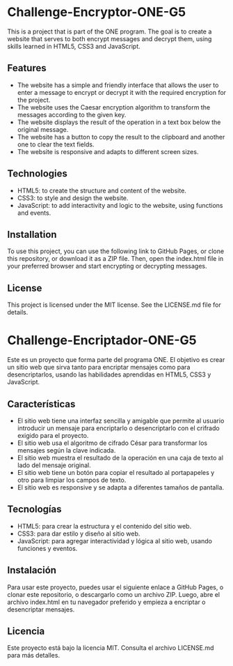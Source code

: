# Challenge-Encryptor-ONE-G5

This is a project that is part of the ONE program. The goal is to create a website that serves to both encrypt messages and decrypt them, using skills learned in HTML5, CSS3 and JavaScript.

## Features

- The website has a simple and friendly interface that allows the user to enter a message to encrypt or decrypt it with the required encryption for the project.
- The website uses the Caesar encryption algorithm to transform the messages according to the given key.
- The website displays the result of the operation in a text box below the original message.
- The website has a button to copy the result to the clipboard and another one to clear the text fields.
- The website is responsive and adapts to different screen sizes.

## Technologies

- HTML5: to create the structure and content of the website.
- CSS3: to style and design the website.
- JavaScript: to add interactivity and logic to the website, using functions and events.

## Installation

To use this project, you can use the following link to GitHub Pages, or clone this repository, or download it as a ZIP file. Then, open the index.html file in your preferred browser and start encrypting or decrypting messages.

## License

This project is licensed under the MIT license. See the LICENSE.md file for details.

# Challenge-Encriptador-ONE-G5

Este es un proyecto que forma parte del programa ONE. El objetivo es crear un sitio web que sirva tanto para encriptar mensajes como para desencriptarlos, usando las habilidades aprendidas en HTML5, CSS3 y JavaScript.

## Características

- El sitio web tiene una interfaz sencilla y amigable que permite al usuario introducir un mensaje para encriptarlo o desencriptarlo con el crifrado exigido para el proyecto.
- El sitio web usa el algoritmo de cifrado César para transformar los mensajes según la clave indicada.
- El sitio web muestra el resultado de la operación en una caja de texto al lado del mensaje original.
- El sitio web tiene un botón para copiar el resultado al portapapeles y otro para limpiar los campos de texto.
- El sitio web es responsive y se adapta a diferentes tamaños de pantalla.

## Tecnologías

- HTML5: para crear la estructura y el contenido del sitio web.
- CSS3: para dar estilo y diseño al sitio web.
- JavaScript: para agregar interactividad y lógica al sitio web, usando funciones y eventos.

## Instalación

Para usar este proyecto, puedes usar el siguiente enlace a GitHub Pages, o clonar este repositorio, o descargarlo como un archivo ZIP. Luego, abre el archivo index.html en tu navegador preferido y empieza a encriptar o desencriptar mensajes.

## Licencia

Este proyecto está bajo la licencia MIT. Consulta el archivo LICENSE.md para más detalles.